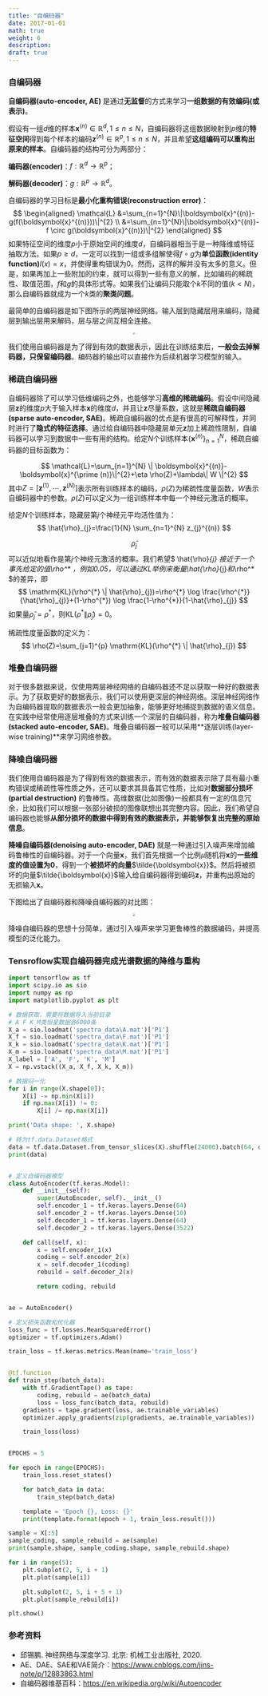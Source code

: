 ```yaml
---
title: "自编码器"
date: 2017-01-01
math: true
weight: 6
description: 
draft: true
---
```

### 自编码器

**自编码器(auto-encoder, AE)** 是通过**无监督**的方式来学习**一组数据的有效编码(或表示)**。

假设有一组$d$维的样本$\boldsymbol{x}^{(n)} \in \mathbb{R}^{d}, 1 \leqslant n \leqslant N$，自编码器将这组数据映射到$p$维的**特征空间**得到每个样本的编码$\boldsymbol{z}^{(n)} \in \mathbb{R}^{p}, 1 \leqslant n \leqslant N$，并且希望**这组编码可以重构出原来的样本**。自编码器的结构可分为两部分：

**编码器(encoder)**：$f:\mathbb R^d \rightarrow \mathbb R^p$；

**解码器(decoder)**：$g:\mathbb R^p \rightarrow \mathbb R^d$。

自编码器的学习目标是**最小化重构错误(reconstruction error)**：
$$
\begin{aligned}
\mathcal{L} &=\sum_{n=1}^{N}\|\boldsymbol{x}^{(n)}-g(f(\boldsymbol{x}^{(n)}))\|^{2} \\
&=\sum_{n=1}^{N}\|\boldsymbol{x}^{(n)}-f \circ g(\boldsymbol{x}^{(n)})\|^{2}
\end{aligned}
$$
如果特征空间的维度$p$小于原始空间的维度$d$，自编码器相当于是一种降维或特征抽取方法。如果$p \geqslant d$，一定可以找到一组或多组解使得$f \circ g$为**单位函数(identity function)**$I(x)=x$，并使得重构错误为0。然而，这样的解并没有太多的意义。但是，如果再加上一些附加的约束，就可以得到一些有意义的解，比如编码的稀疏性、取值范围，$f$和$g$的具体形式等。如果我们让编码只能取个$k$不同的值($k < N$)，那么自编码器就成为一个$k$类的**聚类问题**。

最简单的自编码器是如下图所示的两层神经网络。输入层到隐藏层用来编码，隐藏层到输出层用来解码，层与层之间互相全连接。

<div align="center">
<img src="/Kimages/3/image-20200806104330514.png" style="zoom:25%;" />
</div>


我们使用自编码器是为了得到有效的数据表示，因此在训练结束后，**一般会去掉解码器，只保留编码器**。编码器的输出可以直接作为后续机器学习模型的输入。

### 稀疏自编码器

自编码器除了可以学习低维编码之外，也能够学习**高维的稀疏编码**。假设中间隐藏层$\boldsymbol z$的维度$p$大于输入样本$\boldsymbol x$的维度$d$，并且让$\boldsymbol z$尽量系数，这就是**稀疏自编码器(sparse auto-encoder, SAE)**。稀疏自编码器的优点是有很高的可解释性，并同时进行了**隐式的特征选择**。通过给自编码器中隐藏层单元$\boldsymbol z$加上稀疏性限制，自编码器可以学习到数据中一些有用的结构。给定$N$个训练样本$\{\boldsymbol{x}^{(n)}\}_{n=1}^{N}$，稀疏自编码器的目标函数为：

$$
\mathcal{L}=\sum_{n=1}^{N} \| \boldsymbol{x}^{(n)}-\boldsymbol{x}^{\prime (n)}\|^{2}+\eta \rho(Z)+\lambda\| W \|^{2}
$$
其中$Z=[\boldsymbol{z}^{(1)}, \cdots, \boldsymbol{z}^{(N)}]$表示所有训练样本的编码，$\rho(Z)$为稀疏性度量函数，$W$表示自编码器中的参数。$\rho(Z)$可以定义为一组训练样本中每一个神经元激活的概率。

给定$N$个训练样本，隐藏层第$j$个神经元平均活性值为：
$$
\hat{\rho}_{j}=\frac{1}{N} \sum_{n=1}^{N} z_{j}^{(n)}
$$

$$\hat{\rho}_{j}$$可以近似地看作是第$j$个神经元激活的概率。我们希望$ \hat{\rho}_{j} $接近于一个事先给定的值$\rho^* $，例如0.05，可以通过KL举例来衡量$\hat{\rho}_{j}$和$\rho^* $的差异，即
$$
\mathrm{KL}(\rho^{*} \| \hat{\rho}_{j})=\rho^{*} \log \frac{\rho^{*}}{\hat{\rho}_{j}}+(1-\rho^{*}) \log \frac{1-\rho^{*}}{1-\hat{\rho}_{j}}
$$
如果量$\hat{\rho}_{j}=\rho^*$，则$\mathrm{KL}(\rho^{*} \| \hat{\rho}_{j})=0$。

稀疏性度量函数的定义为：
$$
\rho(Z)=\sum_{j=1}^{p} \mathrm{KL}(\rho^{*} \| \hat{\rho}_{j})
$$

### 堆叠自编码器

对于很多数据来说，仅使用两层神经网络的自编码器还不足以获取一种好的数据表示。为了获取更好的数据表示，我们可以使用更深层的神经网络。深层神经网络作为自编码器提取的数据表示一般会更加抽象，能够更好地捕捉到数据的语义信息。在实践中经常使用逐层堆叠的方式来训练一个深层的自编码器，称为**堆叠自编码器(stacked auto-encoder, SAE)**。堆叠自编码器一般可以采用**逐层训练(layer-wise training)**来学习网络参数。

### 降噪自编码器

我们使用自编码器是为了得到有效的数据表示，而有效的数据表示除了具有最小重构错误或稀疏性等性质之外，还可以要求其具备其它性质，比如对**数据部分损坏(partial destruction)** 的鲁棒性。高维数据(比如图像)一般都具有一定的信息冗余，比如我们可以根据一张部分破损的图像联想出其完整内容。因此，我们希望自编码器也能够**从部分损坏的数据中得到有效的数据表示，并能够恢复出完整的原始信息**。

**降噪自编码器(denoising auto-encoder, DAE)** 就是一种通过引入噪声来增加编码鲁棒性的自编码器。对于一个向量$\boldsymbol x$，我们首先根据一个比例$\mu$随机将$\boldsymbol x$的**一些维度的值设置为0**，得到一个**被损坏的向量**$\tilde{\boldsymbol{x}}$。然后将被损坏的向量$\tilde{\boldsymbol{x}}$输入给自编码器得到编码$\boldsymbol z$，并重构出原始的无损输入$\boldsymbol x$。

下图给出了自编码器和降噪自编码器的对比图：

<div align="center">
<img src="/Kimages/3/image-20200806110358002.png" style="zoom:30%;" />
</div>


降噪自编码器的思想十分简单，通过引入噪声来学习更鲁棒性的数据编码，并提高模型的泛化能力。

### Tensroflow实现自编码器完成光谱数据的降维与重构

```python
import tensorflow as tf
import scipy.io as sio
import numpy as np
import matplotlib.pyplot as plt

# 数据获取，需要将数据导入当前目录
# A F K M类恒星数据各6000条
X_a = sio.loadmat('spectra_data\A.mat')['P1']
X_f = sio.loadmat('spectra_data\F.mat')['P1']
X_k = sio.loadmat('spectra_data\K.mat')['P1']
X_m = sio.loadmat('spectra_data\M.mat')['P1']
X_label = ['A', 'F', 'K', 'M']
X = np.vstack((X_a, X_f, X_k, X_m))

# 数据归一化
for i in range(X.shape[0]):
    X[i] -= np.min(X[i])
    if np.max(X[i]) != 0:
        X[i] /= np.max(X[i])

print('Data shape: ', X.shape)

# 转为tf.data.Dataset格式
data = tf.data.Dataset.from_tensor_slices(X).shuffle(24000).batch(64, drop_remainder=True)
print(data)


# 定义自编码器模型
class AutoEncoder(tf.keras.Model):
    def __init__(self):
        super(AutoEncoder, self).__init__()
        self.encoder_1 = tf.keras.layers.Dense(64)
        self.encoder_2 = tf.keras.layers.Dense(10)
        self.decoder_1 = tf.keras.layers.Dense(64)
        self.decoder_2 = tf.keras.layers.Dense(3522)

    def call(self, x):
        x = self.encoder_1(x)
        coding = self.encoder_2(x)
        x = self.decoder_1(coding)
        rebuild = self.decoder_2(x)

        return coding, rebuild


ae = AutoEncoder()

# 定义损失函数和优化器
loss_func = tf.losses.MeanSquaredError()
optimizer = tf.optimizers.Adam()

train_loss = tf.keras.metrics.Mean(name='train_loss')


@tf.function
def train_step(batch_data):
    with tf.GradientTape() as tape:
        coding, rebuild = ae(batch_data)
        loss = loss_func(batch_data, rebuild)
    gradients = tape.gradient(loss, ae.trainable_variables)
    optimizer.apply_gradients(zip(gradients, ae.trainable_variables))

    train_loss(loss)


EPOCHS = 5

for epoch in range(EPOCHS):
    train_loss.reset_states()

    for batch_data in data:
        train_step(batch_data)

    template = 'Epoch {}, Loss: {}'
    print(template.format(epoch + 1, train_loss.result()))

sample = X[:5]
sample_coding, sample_rebuild = ae(sample)
print(sample.shape, sample_coding.shape, sample_rebuild.shape)

for i in range(5):
    plt.subplot(2, 5, i + 1)
    plt.plot(sample[i])

    plt.subplot(2, 5, i + 5 + 1)
    plt.plot(sample_rebuild[i])

plt.show()
```

### 参考资料

- 邱锡鹏. 神经网络与深度学习. 北京: 机械工业出版社, 2020.
- AE、DAE、SAE和VAE简介：https://www.cnblogs.com/jins-note/p/12883863.html
- 自编码器维基百科：https://en.wikipedia.org/wiki/Autoencoder


